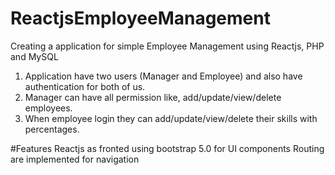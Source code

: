 # ReactjsEmployeeManagement

Creating a application for simple Employee Management using Reactjs, PHP and MySQL
  1. Application have two users (Manager and Employee) and also have authentication for both of us.
  2. Manager can have all permission like, add/update/view/delete employees.
  3. When employee login they can add/update/view/delete their skills with percentages.
  
 #Features
  Reactjs as fronted using bootstrap 5.0 for UI components
  Routing are implemented for navigation
 
 
